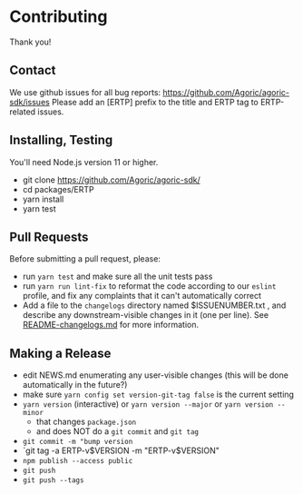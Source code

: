 # Contributing

Thank you!

## Contact

We use github issues for all bug reports:
https://github.com/Agoric/agoric-sdk/issues Please add an [ERTP]
prefix to the title and ERTP tag to ERTP-related issues.

## Installing, Testing

You'll need Node.js version 11 or higher. 

* git clone https://github.com/Agoric/agoric-sdk/
* cd packages/ERTP
* yarn install
* yarn test

## Pull Requests

Before submitting a pull request, please:

* run `yarn test` and make sure all the unit tests pass
* run `yarn run lint-fix` to reformat the code according to our
  `eslint` profile, and fix any complaints that it can't automatically
  correct
* Add a file to the `changelogs` directory named $ISSUENUMBER.txt , and
  describe any downstream-visible changes in it (one per line). See
  [README-changelogs.md](/packages/ERTP/changelogs/README-changelogs.md) for more information.

## Making a Release

* edit NEWS.md enumerating any user-visible changes (this will be done
  automatically in the future?)
* make sure `yarn config set version-git-tag false` is the current
  setting
* `yarn version` (interactive) or `yarn version --major` or `yarn version --minor`
  * that changes `package.json`
  * and does NOT do a `git commit` and `git tag`
* `git commit -m "bump version`
* `git tag -a ERTP-v$VERSION -m "ERTP-v$VERSION"
* `npm publish --access public`
* `git push`
* `git push --tags`
